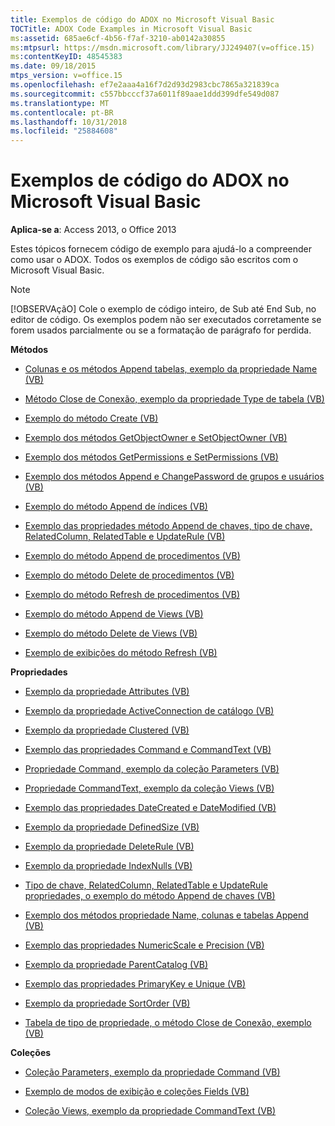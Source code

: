 ```yaml
---
title: Exemplos de código do ADOX no Microsoft Visual Basic
TOCTitle: ADOX Code Examples in Microsoft Visual Basic
ms:assetid: 685ae6cf-4b56-f7af-3210-ab0142a30855
ms:mtpsurl: https://msdn.microsoft.com/library/JJ249407(v=office.15)
ms:contentKeyID: 48545383
ms.date: 09/18/2015
mtps_version: v=office.15
ms.openlocfilehash: ef7e2aaa4a16f7d2d93d2983cbc7865a321839ca
ms.sourcegitcommit: c557bbcccf37a6011f89aae1ddd399dfe549d087
ms.translationtype: MT
ms.contentlocale: pt-BR
ms.lasthandoff: 10/31/2018
ms.locfileid: "25884608"
---
```

# <a name="adox-code-examples-in-microsoft-visual-basic"></a>Exemplos de código do ADOX no Microsoft Visual Basic


**Aplica-se a**: Access 2013, o Office 2013

Estes tópicos fornecem código de exemplo para ajudá-lo a compreender como usar o ADOX. Todos os exemplos de código são escritos com o Microsoft Visual Basic.


> [!NOTE]
> [!OBSERVAçãO] Cole o exemplo de código inteiro, de Sub até End Sub, no editor de código. Os exemplos podem não ser executados corretamente se forem usados parcialmente ou se a formatação de parágrafo for perdida.



**Métodos**

  - [Colunas e os métodos Append tabelas, exemplo da propriedade Name (VB)](columns-and-tables-append-methods-name-property-example-vb.md)

  - [Método Close de Conexão, exemplo da propriedade Type de tabela (VB)](connection-close-method-table-type-property-example-vb.md)

  - [Exemplo do método Create (VB)](create-method-example-vb.md)

  - [Exemplo dos métodos GetObjectOwner e SetObjectOwner (VB)](getobjectowner-and-setobjectowner-methods-example-vb.md)

  - [Exemplo dos métodos GetPermissions e SetPermissions (VB)](getpermissions-and-setpermissions-methods-example-vb.md)

  - [Exemplo dos métodos Append e ChangePassword de grupos e usuários (VB)](groups-and-users-append-changepassword-methods-example-vb.md)

  - [Exemplo do método Append de índices (VB)](indexes-append-method-example-vb.md)

  - [Exemplo das propriedades método Append de chaves, tipo de chave, RelatedColumn, RelatedTable e UpdateRule (VB)](keys-append-method-key-type-relatedcolumn-relatedtable-and-updaterule-properties-example-vb.md)

  - [Exemplo do método Append de procedimentos (VB)](procedures-append-method-example-vb.md)

  - [Exemplo do método Delete de procedimentos (VB)](procedures-delete-method-example-vb.md)

  - [Exemplo do método Refresh de procedimentos (VB)](procedures-refresh-method-example-vb.md)

  - [Exemplo do método Append de Views (VB)](views-append-method-example-vb.md)

  - [Exemplo do método Delete de Views (VB)](views-delete-method-example-vb.md)

  - [Exemplo de exibições do método Refresh (VB)](views-refresh-method-example-vb.md)

**Propriedades**

  - [Exemplo da propriedade Attributes (VB)](attributes-property-example-vb.md)

  - [Exemplo da propriedade ActiveConnection de catálogo (VB)](catalog-activeconnection-property-example-vb.md)

  - [Exemplo da propriedade Clustered (VB)](clustered-property-example-vb.md)

  - [Exemplo das propriedades Command e CommandText (VB)](command-and-commandtext-properties-example-vb.md)

  - [Propriedade Command, exemplo da coleção Parameters (VB)](parameters-collection-command-property-example-vb.md)

  - [Propriedade CommandText, exemplo da coleção Views (VB)](views-collection-commandtext-property-example-vb.md)

  - [Exemplo das propriedades DateCreated e DateModified (VB)](datecreated-and-datemodified-properties-example-vb.md)

  - [Exemplo da propriedade DefinedSize (VB)](definedsize-property-example-vb.md)

  - [Exemplo da propriedade DeleteRule (VB)](deleterule-property-example-vb.md)

  - [Exemplo da propriedade IndexNulls (VB)](indexnulls-property-example-vb.md)

  - [Tipo de chave, RelatedColumn, RelatedTable e UpdateRule propriedades, o exemplo do método Append de chaves (VB)](keys-append-method-key-type-relatedcolumn-relatedtable-and-updaterule-properties-example-vb.md)

  - [Exemplo dos métodos propriedade Name, colunas e tabelas Append (VB)](columns-and-tables-append-methods-name-property-example-vb.md)

  - [Exemplo das propriedades NumericScale e Precision (VB)](numericscale-and-precision-properties-example-vb.md)

  - [Exemplo da propriedade ParentCatalog (VB)](parentcatalog-property-example-vb.md)

  - [Exemplo das propriedades PrimaryKey e Unique (VB)](primarykey-and-unique-properties-example-vb.md)

  - [Exemplo da propriedade SortOrder (VB)](sortorder-property-example-vb.md)

  - [Tabela de tipo de propriedade, o método Close de Conexão, exemplo (VB)](connection-close-method-table-type-property-example-vb.md)

**Coleções**

  - [Coleção Parameters, exemplo da propriedade Command (VB)](parameters-collection-command-property-example-vb.md)

  - [Exemplo de modos de exibição e coleções Fields (VB)](views-and-fields-collections-example-vb.md)

  - [Coleção Views, exemplo da propriedade CommandText (VB)](views-collection-commandtext-property-example-vb.md)

